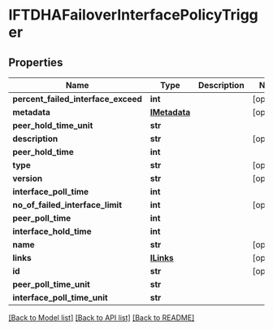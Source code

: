 # IFTDHAFailoverInterfacePolicyTrigger

## Properties
Name | Type | Description | Notes
------------ | ------------- | ------------- | -------------
**percent_failed_interface_exceed** | **int** |  | [optional] 
**metadata** | [**IMetadata**](IMetadata.md) |  | [optional] 
**peer_hold_time_unit** | **str** |  | 
**description** | **str** |  | [optional] 
**peer_hold_time** | **int** |  | 
**type** | **str** |  | [optional] 
**version** | **str** |  | [optional] 
**interface_poll_time** | **int** |  | 
**no_of_failed_interface_limit** | **int** |  | [optional] 
**peer_poll_time** | **int** |  | 
**interface_hold_time** | **int** |  | 
**name** | **str** |  | [optional] 
**links** | [**ILinks**](ILinks.md) |  | [optional] 
**id** | **str** |  | [optional] 
**peer_poll_time_unit** | **str** |  | 
**interface_poll_time_unit** | **str** |  | 

[[Back to Model list]](../README.md#documentation-for-models) [[Back to API list]](../README.md#documentation-for-api-endpoints) [[Back to README]](../README.md)


